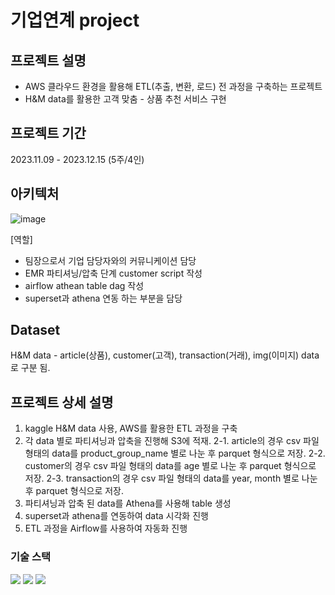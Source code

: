 # 기업연계 project

## 프로젝트 설명
- AWS 클라우드 환경을 활용해 ETL(추출, 변환, 로드) 전 과정을 구축하는 프로젝트
- H&M data를 활용한 고객 맞춤 - 상품 추천 서비스 구현 

## 프로젝트 기간
2023.11.09 - 2023.12.15 (5주/4인)

## 아키텍처
![image](https://github.com/yeardream-de-project-team11/project-team11/assets/104144701/599d8a4a-4499-4121-a609-efc6966a3728)

[역할] 
- 팀장으로서 기업 담당자와의 커뮤니케이션 담당
- EMR 파티셔닝/압축 단계 customer script 작성
- airflow athean table dag 작성
- superset과 athena 연동 하는 부분을 담당

## Dataset
H&M data - article(상품), customer(고객), transaction(거래), img(이미지) data로 구분 됨.



## 프로젝트 상세 설명
1. kaggle H&M data 사용, AWS를 활용한 ETL 과정을 구축
2. 각 data 별로 파티셔닝과 압축을 진행해 S3에 적재.
   2-1. article의 경우 csv 파일 형태의 data를 product_group_name 별로 나눈 후 parquet 형식으로 저장.
   2-2. customer의 경우 csv 파일 형태의 data를 age 별로 나눈 후 parquet 형식으로 저장.
   2-3. transaction의 경우 csv 파일 형태의 data를 year, month 별로 나눈 후 parquet 형식으로 저장.
4. 파티셔닝과 압축 된 data를 Athena를 사용해 table 생성
5. superset과 athena를 연동하여 data 시각화 진행
6. ETL 과정을 Airflow를 사용하여 자동화 진행

### 기술 스택
<div style="text-align: left;">
  <img src="https://img.shields.io/badge/S3-007396?style=for-the-badge&logo=S3&logoColor=white"> 
  <img src="https://img.shields.io/badge/EMR-3776AB?style=for-the-badge&logo=EMR&logoColor=white">
  <img src="https://img.shields.io/badge/Athena-007395?style=for-the-badge&logo=Athena&logoColor=white"> 
  </div>
